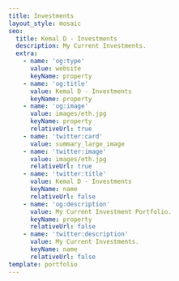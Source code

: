 ```yaml
---
title: Investments
layout_style: mosaic
seo:
  title: Kemal D - Investments
  description: My Current Investments.
  extra:
    - name: 'og:type'
      value: website
      keyName: property
    - name: 'og:title'
      value: Kemal D - Investments
      keyName: property
    - name: 'og:image'
      value: images/eth.jpg
      keyName: property
      relativeUrl: true
    - name: 'twitter:card'
      value: summary_large_image
    - name: 'twitter:image'
      value: images/eth.jpg
      relativeUrl: true
    - name: 'twitter:title'
      value: Kemal D - Investments
      keyName: name
      relativeUrl: false
    - name: 'og:description'
      value: My Current Investment Portfolio.
      keyName: property
      relativeUrl: false
    - name: 'twitter:description'
      value: My Current Investments.
      keyName: name
      relativeUrl: false
template: portfolio
---
```

